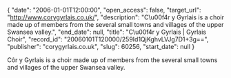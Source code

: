 {
  "date": "2006-01-01T12:00:00", 
  "open_access": false, 
  "target_url": "http://www.corygyrlais.co.uk/", 
  "description": "C\u00f4r y Gyrlais is a choir made up of members from the several small towns and villages of the upper Swansea valley.", 
  "end_date": null, 
  "title": "C\u00f4r y Gyrlais | Gyrlais Choir", 
  "record_id": "20060101T120000/259Id1QjKghvLVJg7D1+3g==", 
  "publisher": "corygyrlais.co.uk", 
  "slug": 60256, 
  "start_date": null
}

Côr y Gyrlais is a choir made up of members from the several small towns and villages of the upper Swansea valley.